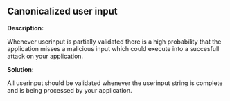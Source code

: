
Canonicalized user input
-------

**Description:**

Whenever userinput is partially validated there is a high probability that the application misses a malicious input which could execute into a succesfull attack on your application.


**Solution:**

All userinput should be validated whenever the userinput string is complete and is being processed by your application.
